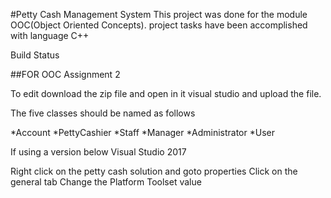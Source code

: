 #Petty Cash Management System
This project was done for the module OOC(Object Oriented Concepts). 
project tasks have been accomplished with language C++

Build Status

##FOR OOC Assignment 2

To edit download the zip file and open in it visual studio and upload the file.

The five classes should be named as follows

*Account
*PettyCashier
*Staff
*Manager
*Administrator
*User

If using a version below Visual Studio 2017

Right click on the petty cash solution and goto properties
Click on the general tab
Change the Platform Toolset value
